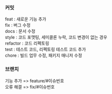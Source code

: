 ### 커밋
feat : 새로운 기능 추가  
fix : 버그 수정  
docs : 문서 수정  
style : 코드 포맷팅, 세미콜론 누락, 코드 변경이 없는 경우  
refactor : 코드 리펙토링  
test : 테스트 코드, 리펙토링 테스트 코드 추가  
chore : 빌드 업무 수정, 패키지 매니저 수정  

### 브랜치
기능 추가 => feature/#이슈번호   
오류 해결 => fix/#이슈번호
